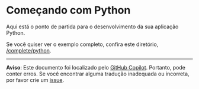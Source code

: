 # Começando com Python

Aqui está o ponto de partida para o desenvolvimento da sua aplicação Python.

Se você quiser ver o exemplo completo, confira este diretório, [/complete/python](../complete/python/).

---

**Aviso**: Este documento foi localizado pelo [GitHub Copilot](https://docs.github.com/copilot/about-github-copilot/what-is-github-copilot). Portanto, pode conter erros. Se você encontrar alguma tradução inadequada ou incorreta, por favor crie um [issue](https://github.com/microsoft/github-copilot-vibe-coding-workshop/issues/new).
